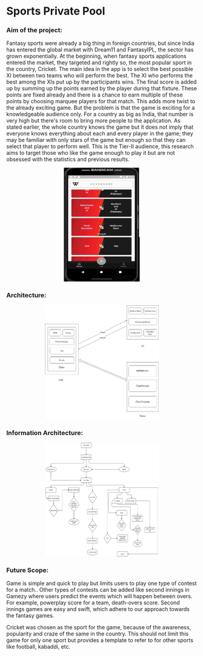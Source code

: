 # Sports Private Pool

### Aim of the project:

Fantasy sports were already a big thing in foreign countries, but since India has entered the global market with Dream11 and FantasyIPL, the sector has grown exponentially. At the beginning, when fantasy sports applications entered the market, they targeted and rightly so, the most popular sport in the country, Cricket. The main idea in the app is to select the best possible XI between two teams who will perform the best. The XI who performs the best among the XIs put up by the participants wins. The final score is added up by summing up the points earned by the player during that fixture. These points are fixed already and there is a chance to earn multiple of these points by choosing marquee players for that match. This adds more twist to the already exciting game. But the problem is that the game is exciting for a knowledgeable audience only. For a country as big as India, that number is very high but there's room to bring more people to the application. As stated earlier, the whole country knows the game but it does not imply that everyone knows everything about each and every player in the game; they may be familiar with only stars of the game but enough so that they can select that player to perform well. This is the Tier-II audience, this research aims to target those who like the game enough to play it but are not obsessed with the statistics and previous results.



<p align="center"><img src="./images/docs/envision.gif" width="200" height="300"></p>

### Architecture:

<p align="center"><img src="./images/docs/sysArch.jpg" width="300" height="300"></p>

### Information Architecture:

<p align="center"><img src="./images/docs/InformationArch.jpg" width="300" height="300"></p>

### Future Scope:

Game is simple and quick to play but limits users to play one type of contest for a match.. Other types of contests can be added like second innings in Gamezy where users predict the events which will happen between overs. For example, powerplay score for a team, death-overs score. Second innings games are easy and swift, which adhere to our approach towards the fantasy games.

Cricket was chosen as the sport for the game, because of the awareness, popularity and craze of the same in the country. This should not limit this game for only one sport but provides a template to refer to for other sports like football, kabaddi, etc.
